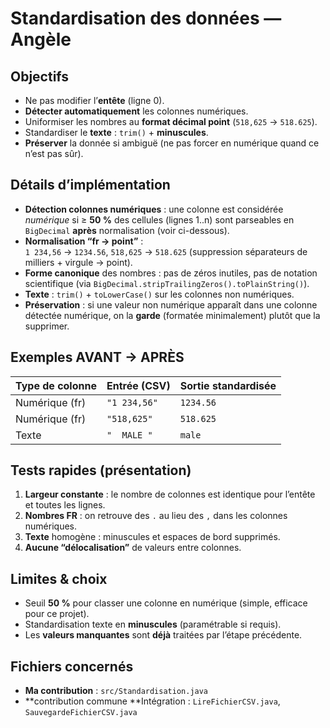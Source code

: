 # Standardisation des données — Angèle
## Objectifs
- Ne pas modifier l’**entête** (ligne 0).
- **Détecter automatiquement** les colonnes numériques.
- Uniformiser les nombres au **format décimal point** (`518,625` → `518.625`).
- Standardiser le **texte** : `trim()` + **minuscules**.
- **Préserver** la donnée si ambiguë (ne pas forcer en numérique quand ce n’est pas sûr).
  
## Détails d’implémentation 
- **Détection colonnes numériques** : une colonne est considérée *numérique* si ≥ **50 %** des cellules (lignes 1..n) sont parseables en `BigDecimal` **après** normalisation (voir ci-dessous).
- **Normalisation “fr → point”** :  
  `1 234,56` → `1234.56`, `518,625` → `518.625` (suppression séparateurs de milliers + virgule → point).
- **Forme canonique** des nombres : pas de zéros inutiles, pas de notation scientifique (via `BigDecimal.stripTrailingZeros().toPlainString()`).
- **Texte** : `trim()` + `toLowerCase()` sur les colonnes non numériques.
- **Préservation** : si une valeur non numérique apparaît dans une colonne détectée numérique, on la **garde** (formatée minimalement) plutôt que la supprimer.

## Exemples AVANT → APRÈS
| Type de colonne | Entrée (CSV)   | Sortie standardisée |
|---|---|---|
| Numérique (fr)  | `"1 234,56"`   | `1234.56` |
| Numérique (fr)  | `"518,625"`    | `518.625` |
| Texte           | `"  MALE "`    | `male` |

## Tests rapides (présentation)
1. **Largeur constante** : le nombre de colonnes est identique pour l’entête et toutes les lignes.  
2. **Nombres FR** : on retrouve des `.` au lieu des `,` dans les colonnes numériques.  
3. **Texte** homogène : minuscules et espaces de bord supprimés.  
4. **Aucune “délocalisation”** de valeurs entre colonnes.

## Limites & choix
- Seuil **50 %** pour classer une colonne en numérique (simple, efficace pour ce projet).
- Standardisation texte en **minuscules** (paramétrable si requis).
- Les **valeurs manquantes** sont **déjà** traitées par l’étape précédente.

## Fichiers concernés
- **Ma contribution** : `src/Standardisation.java`  
-  **contribution commune **Intégration : `LireFichierCSV.java`,  `SauvegardeFichierCSV.java`


